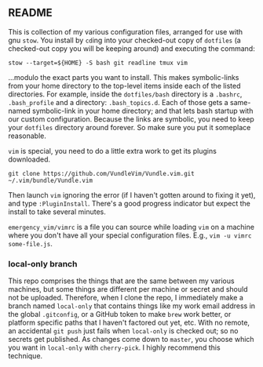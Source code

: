 ## README

This is collection of my various configuration files, arranged for use with gnu `stow`.  You install by `cd`ing into your checked-out copy of `dotfiles` (a checked-out copy you will be keeping around) and executing the command:

```
stow --target=${HOME} -S bash git readline tmux vim
```

...modulo the exact parts you want to install.  This makes symbolic-links from your home directory to the top-level items inside each of the listed directories.  For example, inside the `dotfiles/bash` directory is a `.bashrc`, `.bash_profile` and a directory: `.bash_topics.d`.  Each of those gets a same-named symbolic-link in your home directory; and that lets bash startup with our custom configuration.  Because the links are symbolic, you need to keep your `dotfiles` directory around forever.  So make sure you put it someplace reasonable.

`vim` is special, you need to do a little extra work to get its plugins downloaded.

```
git clone https://github.com/VundleVim/Vundle.vim.git ~/.vim/bundle/Vundle.vim
```

Then launch `vim` ignoring the error (if I haven't gotten around to fixing it yet), and type `:PluginInstall`.  There's a good progress indicator but expect the install to take several minutes.

`emergency_vim/vimrc` is a file you can source while loading `vim` on a machine where you don't have all your special configuration files.  E.g., `vim -u vimrc some-file.js`.

### local-only branch

This repo comprises the things that are the same between my various machines, but some things are different per machine or secret and should not be uploaded.  Therefore, when I clone the repo, I immediately make a branch named `local-only` that contains things like my work email address in the global `.gitconfig`, or a GitHub token to make `brew` work better, or platform specific paths that I haven't factored out yet, etc.  With no remote, an accidental `git push` just fails when `local-only` is checked out; so no secrets get published.  As changes come down to `master`, you choose which you want in `local-only` with `cherry-pick`.  I highly recommend this technique.
